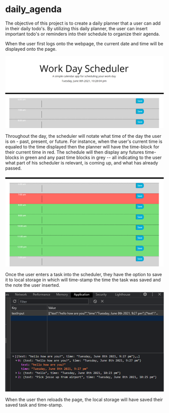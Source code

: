 # daily_agenda
The objective of this project is to create a daily planner that a user can add in their daily todo's.  By utilizing this daily planner, the user can insert important todo's or reminders into their schedule to organize their agenda.

When the user first logs onto the webpage, the current date and time will be displayed onto the page.

![The following image is an example of the displayed date and time for the user](https://raw.githubusercontent.com/pazjenni04/daily_agenda/main/images/current-date-time_image.PNG)

Throughout the day, the scheduler will notate what time of the day the user is on - past, present, or future.  For instance, when the user's current time is equaled to the time displayed then the planner will have the time-block for their current time in red.  The schedule will then display any futures time-blocks in green and any past time blocks in grey -- all indicating to the user what part of his scheduler is relevant, is coming up, and what has already passed.

![The following image shows an example of the highlighted time-blocks based off the hour of 7am.  7am is in red, 8am - 12pm is in green, and the remainder of the times surrounding are greyed out](https://raw.githubusercontent.com/pazjenni04/daily_agenda/main/images/past-present-future_image.PNG)

Once the user enters a task into the scheduler, they have the option to save it to local storage in which will time-stamp the time the task was saved and the note the user inserted.  

![The following image shows an example of the task a user can save onto their local storage to be retrieved in the future](images\local-storage_image.PNG)

When the user then reloads the page, the local storage will have saved their saved task and time-stamp.


